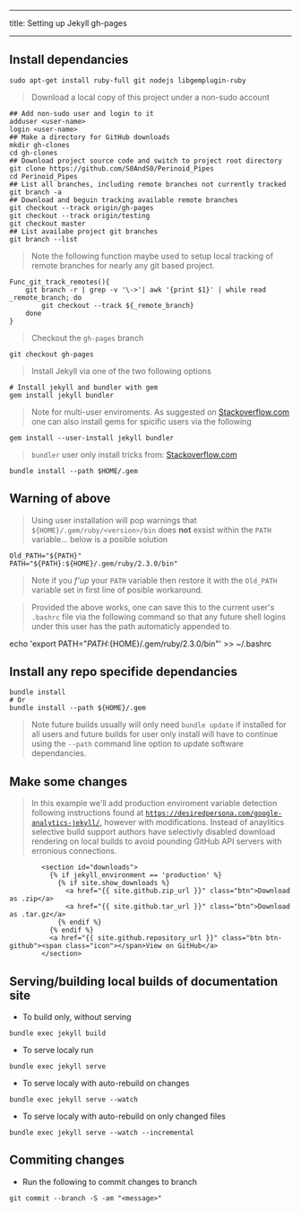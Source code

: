 ___
title: Setting up Jekyll gh-pages
___

## Install dependancies

```
sudo apt-get install ruby-full git nodejs libgemplugin-ruby
```

> Download a local copy of this project under a non-sudo account

```
## Add non-sudo user and login to it
adduser <user-name>
login <user-name>
## Make a directory for GitHub downloads
mkdir gh-clones
cd gh-clones
## Download project source code and switch to project root directory
git clone https://github.com/S0AndS0/Perinoid_Pipes
cd Perinoid_Pipes
## List all branches, including remote branches not currently tracked
git branch -a
## Download and beguin tracking available remote branches
git checkout --track origin/gh-pages
git checkout --track origin/testing
git checkout master
## List availabe project git branches
git branch --list
```

> Note the following function maybe used to setup local tracking of remote
> branches for nearly any git based project.

```
Func_git_track_remotes(){
	git branch -r | grep -v '\->'| awk '{print $1}' | while read _remote_branch; do
		git checkout --track ${_remote_branch}
	done
}
```

> Checkout the `gh-pages` branch

```
git checkout gh-pages
```

> Install Jekyll via one of the two following options

```
# Install jekyll and bundler with gem
gem install jekyll bundler
```

> Note for multi-user enviroments. As suggested on
> [Stackoverflow.com](https://stackoverflow.com/a/18294746)
> one can also install gems for spicific users via the following

```
gem install --user-install jekyll bundler
```

> `bundler` user only install tricks from: [Stackoverflow.com](https://stackoverflow.com/a/3171435)

```
bundle install --path $HOME/.gem
```

## Warning of above

> Using user installation will pop warnings that `${HOME}/.gem/ruby/<version>/bin`
> does **not** exsist within the `PATH` variable... below is a posible solution

```
Old_PATH="${PATH}"
PATH="${PATH}:${HOME}/.gem/ruby/2.3.0/bin"
```

> Note if you *f'up* your `PATH` variable then restore it with the `Old_PATH`
> variable set in first line of posible workaround.

> Provided the above works, one can save this to the current user's `.bashrc` file
> via the following command so that any future shell logins under this user has
> the path automaticly appended to.

echo 'export PATH="${PATH}:${HOME}/.gem/ruby/2.3.0/bin"' >> ~/.bashrc

## Install any repo specifide dependancies

```
bundle install
# Or
bundle install --path ${HOME}/.gem
```

> Note future builds usually will only need `bundle update` if installed for
> all users and future builds for user only install will have to continue using
> the `--path` command line option to update software dependancies.

## Make some changes

> In this example we'll add production enviroment variable detection following
> instructions found at [`https://desiredpersona.com/google-analytics-jekyll/`](https://desiredpersona.com/google-analytics-jekyll/),
> however with modifications. Instead of anaylitics selective build support
> authors have selectivly disabled download rendering on local builds to avoid
> pounding GitHub API servers with erronious connections.

```
        <section id="downloads">
          {% if jekyll_environment == 'production' %}
            {% if site.show_downloads %}
              <a href="{{ site.github.zip_url }}" class="btn">Download as .zip</a>
              <a href="{{ site.github.tar_url }}" class="btn">Download as .tar.gz</a>
            {% endif %}
          {% endif %}
          <a href="{{ site.github.repository_url }}" class="btn btn-github"><span class="icon"></span>View on GitHub</a>
        </section>
```

## Serving/building local builds of documentation site

- To build only, without serving

```
bundle exec jekyll build
```

- To serve localy run

```
bundle exec jekyll serve
```

- To serve localy with auto-rebuild on changes

```
bundle exec jekyll serve --watch
```

- To serve localy with auto-rebuild on only changed files

```
bundle exec jekyll serve --watch --incremental
```

## Commiting changes

- Run the following to commit changes to branch 

```
git commit --branch -S -am "<message>"
```

